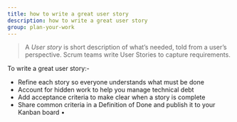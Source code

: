```yaml
---
title: how to write a great user story
description: how to write a great user story
group: plan-your-work
---
```


>A *User story* is short description of what’s needed, told from a user’s perspective. Scrum teams write User Stories to capture requirements. 

To write a great user story:-

- Refine each story so everyone understands what must be done 
- Account for hidden work to help you manage technical debt 
- Add acceptance criteria to make clear when a story is complete 
- Share common criteria in a Definition of Done and publish it to your Kanban board 
•